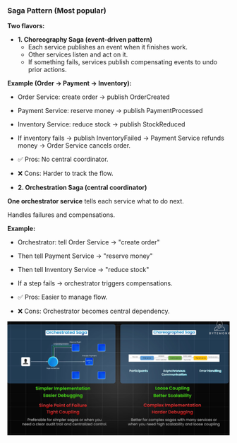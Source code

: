 ### Saga Pattern (Most popular)

**Two flavors:**

* **1. Choreography Saga (event-driven pattern)**
    * Each service publishes an event when it finishes work.
    * Other services listen and act on it.
    * If something fails, services publish compensating events to undo prior actions.

**Example (Order → Payment → Inventory):**

* Order Service: create order → publish OrderCreated
* Payment Service: reserve money → publish PaymentProcessed
* Inventory Service: reduce stock → publish StockReduced
* If inventory fails → publish InventoryFailed → Payment Service refunds money → Order Service cancels order.

* ✅ Pros: No central coordinator.
* ❌ Cons: Harder to track the flow.


* **2. Orchestration Saga (central coordinator)**

**One orchestrator service** tells each service what to do next.

Handles failures and compensations.

**Example:**

* Orchestrator: tell Order Service → "create order"
* Then tell Payment Service → "reserve money"
* Then tell Inventory Service → "reduce stock"
* If a step fails → orchestrator triggers compensations.


* ✅ Pros: Easier to manage flow.
* ❌ Cons: Orchestrator becomes central dependency.

![img.png](../../images/ms-d-pattern/img.png)